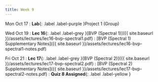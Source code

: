 ```yaml
---
title: Week 9
---
```


Mon Oct 17
: **Lab**{: .label .label-purple }Project 1 (Group)

Wed Oct 19
: **Lec 16**{: .label .label-grey }[BVP (Spectral 1)]({{ site.baseurl }}/assets/lectures/lec16-bvp-spectral1.pdf)
    : [BVP (Spectral 1) Supplementary Notes]({{ site.baseurl }}/assets/lectures/lec16-bvp-spectral1-notes.pdf)

Fri Oct 21
: **Lec 17**{: .label .label-grey }[BVP (Spectral 2)]({{ site.baseurl }}/assets/lectures/lec17-bvp-spectral2.pdf)
    : [BVP (Spectral 2) Supplementary Notes]({{ site.baseurl }}/assets/lectures/lec17-bvp-spectral2-notes.pdf)
: **Quiz 8 Assigned**{: .label .label-yellow }
